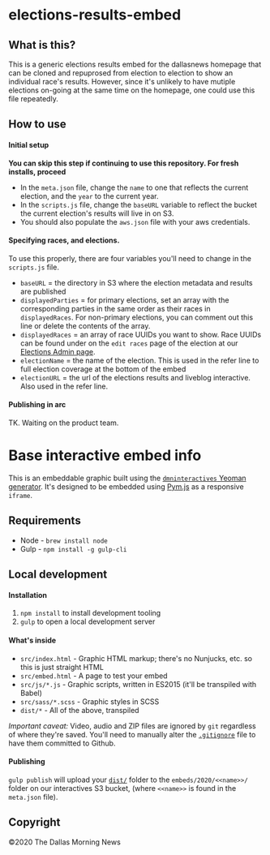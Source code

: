 # elections-results-embed

## What is this?

This is a generic elections results embed for the dallasnews homepage that can be cloned and repuprosed from election to election to show an individual race's results. However, since it's unlikely to have mutiple elections on-going at the same time on the homepage, one could use this file repeatedly. 

## How to use

#### Initial setup
**You can skip this step if continuing to use this repository. For fresh installs, proceed**

- In the `meta.json` file, change the `name` to one that reflects the current election, and the `year` to the current year.
- In the `scripts.js` file, change the `baseURL` variable to reflect the bucket the current election's results will live in on S3.
- You should also populate the `aws.json` file with your aws credentials. 

#### Specifying races, and elections.

To use this properly, there are four variables you'll need to change in the `scripts.js` file. 

- `baseURL` = the directory in S3 where the election metadata and results are published
- `displayedParties` = for primary elections, set an array with the corresponding parties in the same order as their races in `displayedRaces`. For non-primary elections, you can comment out this line or delete the contents of the array.
- `displayedRaces` = an array of race UUIDs you want to show. Race UUIDs can be found under on the `edit races` page of the election at our [Elections Admin page](elections-admin.dallasnews.com).
- `electionName` = the name of the election. This is used in the refer line to full election coverage at the bottom of the embed
- `electionURL` = the url of the elections results and liveblog interactive. Also used in the refer line.

#### Publishing in arc

TK. Waiting on the product team.

# Base interactive embed info

This is an embeddable graphic built using the [`dmninteractives` Yeoman generator](https://github.com/DallasMorningNews/generator-dmninteractives). It's designed to be embedded using [Pym.js](http://blog.apps.npr.org/pym.js/) as a responsive `iframe`.

## Requirements

- Node - `brew install node`
- Gulp - `npm install -g gulp-cli`

## Local development

#### Installation

1. `npm install` to install development tooling
2. `gulp` to open a local development server

#### What's inside

- `src/index.html` - Graphic HTML markup; there's no Nunjucks, etc. so this is just straight HTML
- `src/embed.html` - A page to test your embed
- `src/js/*.js` - Graphic scripts, written in ES2015 (it'll be transpiled with Babel)
- `src/sass/*.scss` - Graphic styles in SCSS
- `dist/*` - All of the above, transpiled

_Important caveat:_ Video, audio and ZIP files are ignored by `git` regardless of where they're saved. You'll need to manually alter the [`.gitignore`](.gitignore) file to have them committed to Github.

#### Publishing

`gulp publish` will upload your [`dist/`](dist/) folder to the `embeds/2020/<<name>>/` folder on our interactives S3 bucket, (where `<<name>>` is found in the `meta.json` file).


## Copyright

&copy;2020 The Dallas Morning News
